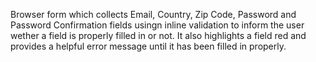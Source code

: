 Browser form which collects Email, Country, Zip Code, Password and Password Confirmation fields usingn inline validation to inform the user wether a field is properly filled in or not. It also highlights a field red and provides a helpful error message until it has been filled in properly.  